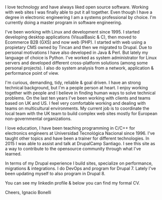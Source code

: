 <!--
.. title: Using Nikola for my site
.. slug: nikola-migration
.. date: 2024-07-24 23:00:00 UTC-03:00
.. tags: ignacio.bonelli
.. author: Ignacio Bonelli
.. link: https://www.nachodigital.com.ar/nikola-migration
.. description: Migrating my site from Drupal 7 to Nikola static generator
.. category: web
-->

I love technology and have always liked open source software. Working with web sites I was finally able to put it all together. Even though I have a degree in electronic engineering I am a systems professional by choice. I'm currently doing a master program in software engineering.

I've been working with Linux and development since 1995. I started developing desktop applications (VisualBasic & C), then moved to Ecommerce B2B (GXS) and now web (PHP). I started with web using a propietary CMS owned by Tincan and then we migrated to Drupal. Due to personal motivations I have also developed in Java & Perl. But lately my language of choice is Python. I've worked as system administrator for Linux servers and developed different cross-platform solutions (among some personal projects). I also do system analysis from a network, application & performance point of view.

I'm curious, demanding, tidy, reliable & goal driven. I have an strong technical background, but I'm a people person at heart. I enjoy working together with people and I believe in finding human ways to solve technical problems. On the last ten years I've been working with clients and teams based on UK and US. I feel very comfortable working and dealing with teams on multicultural environments. My current job is to coordinate the local team with the UK team to build complex web sites mostly for European non-governmental organizations.

I love education, I have been teaching programming in C/C++ for electronics engineers at Universidad Tecnológica Nacional since 1996. I've taught other topics and have been a trainer for different technologies. In 2015 I was able to assist and talk at DrupalCamp Santiago. I see this site as a way to contribute to the opensource community through what I've learned.

In terms of my Drupal experience I build sites, specialize on performance, migrations & integrations. I do DevOps and program for Drupal 7. Lately I've been updating myself to also program in Drupal 8.

You can see my linkedin profile & below you can find my formal CV.

Cheers,
Ignacio Bonelli
